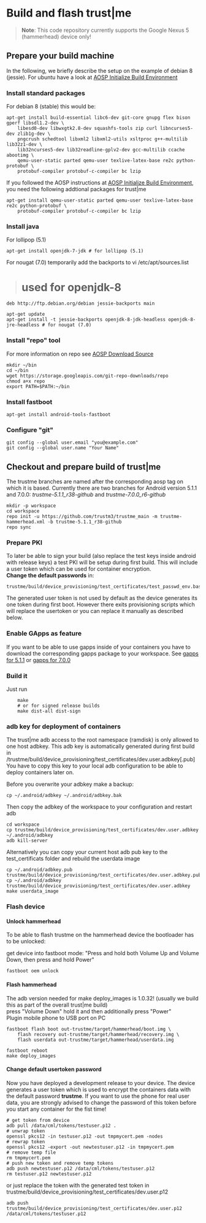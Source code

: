 # Build and flash trust|me
> **Note**: This code repository currently supports the Google Nexus 5 (hammerhead) device only!

## Prepare your build machine
In the following, we briefly describe the setup on the example of debian 8 (jessie).
For ubuntu have a look at [AOSP Initialize Build Environment](https://source.android.com/source/initializing.html)

### Install standard packages
For debian 8 (stable) this would be:

    apt-get install build-essential libc6-dev git-core gnupg flex bison gperf libsdl1.2-dev \
        libesd0-dev libwxgtk2.8-dev squashfs-tools zip curl libncurses5-dev zlib1g-dev \
        pngcrush schedtool libxml2 libxml2-utils xsltproc g++-multilib lib32z1-dev \
        lib32ncurses5-dev lib32readline-gplv2-dev gcc-multilib ccache abootimg \
        qemu-user-static parted qemu-user texlive-latex-base re2c python-protobuf \
        protobuf-compiler protobuf-c-compiler bc lzip
        
If you followed the AOSP instructions at 
[AOSP Initialize Build Environment](https://source.android.com/source/initializing.html), you need the
following addtional packages for trust|me

    apt-get install qemu-user-static parted qemu-user texlive-latex-base re2c python-protobuf \
        protobuf-compiler protobuf-c-compiler bc lzip

### Install java
For lollipop (5.1)

    apt-get install openjdk-7-jdk # for lollipop (5.1)
  
For nougat (7.0) temporarily add the backports to
    vi /etc/apt/sources.list
    
>   # used for openjdk-8  
    deb http://ftp.debian.org/debian jessie-backports main

    apt-get update
    apt-get install -t jessie-backports openjdk-8-jdk-headless openjdk-8-jre-headless # for nougat (7.0)

### Install "repo" tool
For more information on repo see [AOSP Download Source](https://source.android.com/source/downloading.html)

    mkdir ~/bin
    cd ~/bin
    wget https://storage.googleapis.com/git-repo-downloads/repo
    chmod a+x repo
    export PATH=$PATH:~/bin
    
### Install fastboot
    apt-get install android-tools-fastboot

### Configure "git"
    git config --global user.email "you@example.com"
    git config --global user.name "Your Name"
    
    
## Checkout and prepare build of trust|me
The trustme branches are named after the corresponding aosp tag on which it is based. Currently
there are two branches for Android version 5.1.1 and 7.0.0:
*trustme-5.1.1_r38-github* and *trustme-7.0.0_r6-github*

    mkdir -p workspace
    cd workspace
    repo init -u https://github.com/trustm3/trustme_main -m trustme-hammerhead.xml -b trustme-5.1.1_r38-github
    repo sync
    
### Prepare PKI
To later be able to sign your build (also replace the test keys inside android with release keys)
a test PKI will be setup during first build. This will include a user token which can be used for
container encryption.  
**Change the default passwords** in:

    trustme/build/device_provisioning/test_certificates/test_passwd_env.bash
    
The generated user token is not used by default as the device generates its one token during first boot.
However there exits provisioning scripts which will replace the usertoken or you can replace it manually
as described below.

### Enable GApps as feature
If you want to be able to use gapps inside of your containers
you have to download the corresponding gapps package to your workspace.
See [gapps for 5.1.1](https://github.com/trustm3/trustme_build/tree/trustme-5.1.1_r38-github/gapps)
or [gapps for 7.0.0](https://github.com/trustm3/trustme_build/tree/trustme-7.0.0_r6-github/gapps)

### Build it
Just run
    
        make
        # or for signed release builds
        make dist-all dist-sign
    
### adb key for deployment of containers
The trust|me adb access to the root namespace (ramdisk) is only allowed to one host adbkey.
This adb key is automatically generated during first build in
/trustme/build/device_provisioning/test_certificates/dev.user.adbkey[.pub]
You have to copy this key to your local adb configuration to be able to deploy containers later on.
    
Before you overwrite your adbkey make a backup:

    cp ~/.android/adbkey ~/.android/adbkey.bak
    
Then copy the adbkey of the workspace to your configuration and restart adb
    
    cd workspace
    cp trustme/build/device_provisioning/test_certificates/dev.user.adbkey ~/.android/adbkey
    adb kill-server
    
Alternatively you can copy your current host adb pub key to the test_certificats folder
and rebuild the userdata image

    cp ~/.android/adbkey.pub trustme/build/device_provisioning/test_certificates/dev.user.adbkey.pub
    cp ~/.android/adbkey trustme/build/device_provisioning/test_certificates/dev.user.adbkey
    make userdata_image
    
### Flash device
#### Unlock hammerhead

To be able to flash trustme on the hammerhead device the bootloader has to be unlocked:

get device into fastboot mode: "Press and hold both Volume Up and Volume Down, then press and hold Power"

    fastboot oem unlock

#### Flash hammerhead
The adb version needed for make deploy_images is 1.0.32! (usually we build this as part of the overall
trust|me build)  
press "Volume Down" hold it and then additionally press "Power"  
Plugin mobile phone to USB port on PC  

    fastboot flash boot out-trustme/target/hammerhead/boot.img \
        flash recovery out-trustme/target/hammerhead/recovery.img \
        flash userdata out-trustme/target/hammerhead/userdata.img

    fastboot reboot
    make deploy_images
    
#### Change default usertoken password
Now you have deployed a development release to your device. The device generates a user token which
is used to encrypt the containers data with the default password **trustme**.
If you want to use the phone for real user data, you are strongly advised to change the password of this
token before you start any container for the fist time!

```{r, engine='bash', count_lines}
# get token from device
adb pull /data/cml/tokens/testuser.p12 .
# unwrap token
openssl pkcs12 -in testuser.p12 -out tmpmycert.pem -nodes
# rewrap token
openssl pkcs12 -export -out newtestuser.p12 -in tmpmycert.pem
# remove temp file
rm tmpmycert.pem
# push new token and remove temp tokens
adb push newtestuser.p12 /data/cml/tokens/testuser.p12
rm testuser.p12 newtestuser.p12
```

or just replace the token with the generated test token in
trustme/build/device_provisioning/test_certificates/dev.user.p12
    
    adb push trustme/build/device_provisioning/test_certificates/dev.user.p12 /data/cml/tokens/testuser.p12
